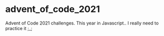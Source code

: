 # advent_of_code_2021
Advent of Code 2021 challenges. This year in Javascript.. I really need to practice it ;_;
